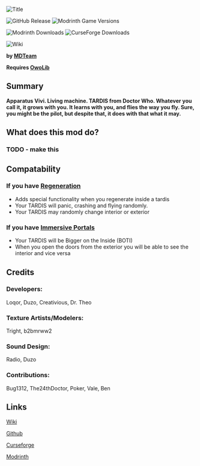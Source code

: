 ![Title](https://github.com/M-D-Team/ait-fabric-1.20.1/blob/main/src/main/resources/assets/ait/textures/gui/title/aitlogo.png?raw=true)

![GitHub Release](https://img.shields.io/github/v/release/M-D-Team/ait-fabric-1.20.1?include_prereleases)
![Modrinth Game Versions](https://img.shields.io/modrinth/game-versions/ait?link=https%3A%2F%2Fmodrinth.com%2Fmod%2Fait%2Fversions)

![Modrinth Downloads](https://img.shields.io/modrinth/dt/ait?logo=modrinth&link=https%3A%2F%2Fmodrinth.com%2Fmod%2Fait)
![CurseForge Downloads](https://img.shields.io/curseforge/dt/856138?logo=curseforge&color=red&link=https%3A%2F%2Fwww.curseforge.com%2Fminecraft%2Fmc-mods%2Fadventures-in-time)

![Wiki](https://img.shields.io/badge/wiki-grey?logo=gitbook&logoColor=white&link=https%3A%2F%2Fm-d-team.github.io%2Fait-fabric-1.20.1%2F)


**by [MDTeam](https://m-d-team.github.io/)**

**Requires [OwoLib](https://modrinth.com/mod/owo-lib)**

## Summary
**Apparatus Vivi. Living machine. TARDIS from Doctor Who. Whatever you call it, it grows with you. It learns with you, and flies the way you fly. Sure, you might be the pilot, but despite that, it does with that what it may.**

## What does this mod do?

### TODO - make this

## Compatability
### If you have [Regeneration](https://modrinth.com/mod/regeneration)
- Adds special functionality when you regenerate inside a tardis
- Your TARDIS will panic, crashing and flying randomly.
- Your TARDIS may randomly change interior or exterior
### If you have [Immersive Portals](https://modrinth.com/mod/immersiveportals)
- Your TARDIS will be Bigger on the Inside (BOTI)
- When you open the doors from the exterior you will be able to see the interior and vice versa

## Credits
### Developers: 
Loqor, Duzo, Creativious, Dr. Theo

### Texture Artists/Modelers:
Tright, b2bmrww2

### Sound Design:
Radio, Duzo

### Contributions:
Bug1312, The24thDoctor, Poker, Vale, Ben


## Links
[Wiki](https://m-d-team.github.io/ait-fabric-1.20.1/)

[Github](https://github.com/M-D-Team/ait-fabric-1.20.1/)

[Curseforge](https://www.curseforge.com/minecraft/mc-mods/adventures-in-time)

[Modrinth](https://modrinth.com/mod/ait)